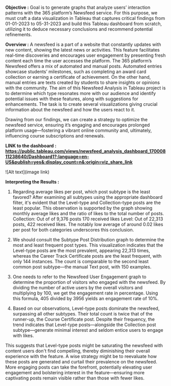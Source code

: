 **Objective :** 
Goal is to generate graphs that analyze users’ interaction patterns with the 365 platform’s Newsfeed service. For this purpose, we must craft a data visualization in Tableau that captures critical findings from 01-01-2023 to 05-31-2023 and build this Tableau dashboard from scratch, utilizing it to deduce necessary conclusions and recommend potential refinements.

**Overview :**
A newsfeed is a part of a website that constantly updates with new content, showing the latest news or activities. This feature facilitates real-time discoveries and encourages user engagement by presenting fresh content each time the user accesses the platform.
The 365 platform’s Newsfeed offers a mix of automated and manual posts. Automated entries showcase students’ milestones, such as completing an award card collection or earning a certificate of achievement. On the other hand, manual entries are texts created by students to share insights or opinions with the community.
The aim of this Newsfeed Analysis in Tableau project is to determine which type resonates more with our audience and identify potential issues with these features, along with suggestions for enhancements. The task is to create several visualizations giving crucial information about the newsfeed and how the users react to it.

Drawing from our findings, we can create a strategy to optimize the newsfeed service, ensuring it’s engaging and encourages prolonged platform usage—fostering a vibrant online community and, ultimately, influencing course subscriptions and renewals.

**LINK to the dashboard : https://public.tableau.com/views/newsfeed_analysis_dashboard_17000811238640/Dashboard1?:language=en-US&publish=yes&:display_count=n&:origin=viz_share_link** 


![Alt text](image link)


**Interpreting the Results :**
1. Regarding average likes per post, which post subtype is the least favored?
After examining all subtypes using the appropriate dashboard filter, it's evident that the Level-type and Collection-type 
posts are the least popular. This observation is supported by the graph showing monthly average likes and the ratio of 
likes to the total number of posts.
Collection: Out of of 9,376 posts 170 received likes
Level: Out of 22,313 posts, 422 received likes.
The notably low average of around 0.02 likes per post for both categories underscores this conclusion.

2. We should consult the Subtype Post Distribution graph to determine the most and least frequent post types. This visualization indicates that the Level-type posts are the most prevalent, appearing 22,313 times, whereas the Career Track Certificate posts are the least frequent, with only 144 instances. The count is comparable to the second least common post subtype—the manual Text post, with 150 examples.

3. One needs to refer to the Newsfeed User Engagement graph to determine the proportion of visitors who engaged with the newsfeed. By dividing the number of active users by the overall visitors and multiplying by 100, we get the engagement rate in percentage. Using this formula, 405 divided by 3956 yields an engagement rate of 10%.

4. Based on our observations, Level-type posts dominate the newsfeed, surpassing all other subtypes. Their total count is twice that of the runner-up, the Course Certificate post. Despite their frequency, the trend indicates that Level-type posts—alongside the Collection post subtype—generate minimal interest and seldom entice users to engage with likes.

This suggests that Level-type posts might be saturating the newsfeed with content users don't find compelling, thereby diminishing their overall experience with the feature. A wise strategy might be to reevaluate how these posts are generated and curtail their prevalence on the newsfeed. More engaging posts can take the forefront, potentially elevating user engagement and bolstering interest in the feature—ensuring more captivating posts remain visible rather than those with fewer likes.
